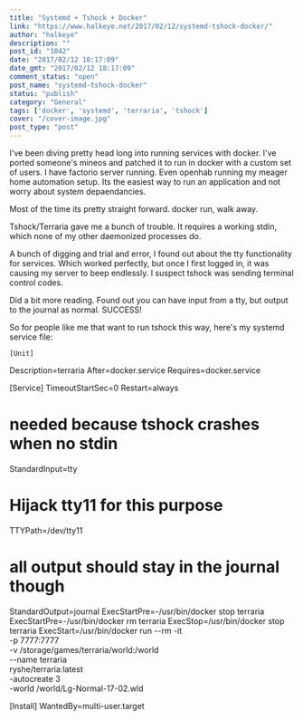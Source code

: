 ```yaml
---
title: "Systemd + Tshock + Docker"
link: "https://www.halkeye.net/2017/02/12/systemd-tshock-docker/"
author: "halkeye"
description: ""
post_id: "1042"
date: "2017/02/12 10:17:09"
date_gmt: "2017/02/12 18:17:09"
comment_status: "open"
post_name: "systemd-tshock-docker"
status: "publish"
category: "General"
tags: ['docker', 'systemd', 'terraria', 'tshock']
cover: "/cover-image.jpg"
post_type: "post"
---
```


I've been diving pretty head long into running services with docker. I've ported someone's mineos and patched it to run in docker with a custom set of users. I have factorio server running. Even openhab running my meager home automation setup. Its the easiest way to run an application and not worry about system depaendancies.

Most of the time its pretty straight forward. docker run, walk away.

Tshock/Terraria gave me a bunch of trouble. It requires a working stdin, which none of my other daemonized processes do.

A bunch of digging and trial and error, I found out about the tty functionality for services. Which worked perfectly, but once I first logged in, it was causing my server to beep endlessly. I suspect tshock was sending terminal control codes.

Did a bit more reading. Found out you can have input from a tty, but output to the journal as normal. SUCCESS!

So for people like me that want to run tshock this way, here's my systemd service file:

    
    
    [Unit]
Description=terraria
After=docker.service
Requires=docker.service

[Service]
TimeoutStartSec=0
Restart=always
# needed because tshock crashes when no stdin
StandardInput=tty
# Hijack tty11 for this purpose
TTYPath=/dev/tty11
# all output should stay in the journal though
StandardOutput=journal
ExecStartPre=-/usr/bin/docker stop terraria
ExecStartPre=-/usr/bin/docker rm terraria
ExecStop=/usr/bin/docker stop terraria
ExecStart=/usr/bin/docker run --rm -it \
        -p 7777:7777 \
        -v /storage/games/terraria/world:/world \
        --name terraria \
        ryshe/terraria:latest \
        -autocreate 3  \
        -world /world/Lg-Normal-17-02.wld

[Install]
WantedBy=multi-user.target
